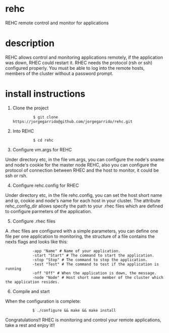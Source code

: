 rehc
====

REHC remote control and monitor for applications

description
====

REHC allows control and monitoring applications remotely, if the application was down, RHEC could restart it.
RHEC needs the protocol (rsh or ssh) configured properly. You must be able to log into the remote hosts, members of the 
cluster without a password prompt.


install instructions
====

1) Clone the project
				
				$ git clone https://jorgegarrido@github.com/jorgegarrido/rehc.git

2) Into REHC

				$ cd rehc
				
3) Configure vm.args for REHC

Under directory etc, in the file vm.args, you can configure the node's sname and node's cookie for the 
master node REHC, also you can configure the protocol of connection between RHEC and the host to monitor, 
it could be ssh or rsh.

4) Configure rehc.config for RHEC

Under directory etc, in the file rehc.config, you can set the host short name and ip, cookie and node's name
for each host in your cluster. The attribute rehc_config_dir allows specify the path to your .rhec files
which are defined to configure parmeters of the application.

5) Configure .rhec files

A .rhec files are configured with a simple parameters, you can define one file per one application to 
monitoring, the structure of a file contains the nexts flags and looks like this:

				-app "Name" # Name of your application.
				-start "Start" # The command to start the application.
				-stop "Stop" # The command to stop the application.
				-test "Test" # The command to test if the application is running
				-off "Off" # When the application is down, the message. 
				-node "Node" # Host short name member of the cluster which the application resides.

6) Compile and start

When the configuration is complete:
				
				$ ./configure && make && make install 

Congratulations!! RHEC is monitoring and control your remote applications, take a rest and enjoy it!!








